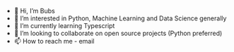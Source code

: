 - 👋 Hi, I’m Bubs
- 👀 I’m interested in Python, Machine Learning and Data Science generally
- 🌱 I’m currently learning Typescript
- 💞️ I’m looking to collaborate on open source projects (Python preferred)
- 📫 How to reach me - email

<!---
